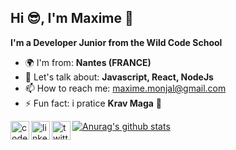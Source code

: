##  Hi 😎, I'm Maxime 👋 
<addr>

 **I'm a Developer Junior from the Wild Code School**

- 🌍 I'm from: **Nantes (FRANCE)**
- 💬 Let's talk about: **Javascript, React, NodeJs**
- 📫 How to reach me: maxime.monjal@gmail.com
- ⚡ Fun fact: i pratice **Krav Maga** 👊 
 
[<img align="left" alt="codepenimg" src="https://cdn.jsdelivr.net/npm/simple-icons@3.0.1/icons/codepen.svg" width="30px" height="30px" />][codepen]
[<img align="left" alt="linkedinimg" src="https://cdn.jsdelivr.net/npm/simple-icons@3.0.1/icons/linkedin.svg" width="30px" height="30px"  />][linkedin]
[<img align="left" alt="twitterimg" src="https://cdn.jsdelivr.net/npm/simple-icons@3.0.1/icons/twitter.svg" width="30px" height="30px"  />][twitter]

[codepen]: https://codepen.io/Monjal
[linkedin]: https://www.linkedin.com/in/maxime-monjal-79a777199/
[twitter]: https://twitter.com/Maximecode


[![Anurag's github stats](https://github-readme-stats.vercel.app/api?username=Maxime-Monjal)](https://github.com/anuraghazra/github-readme-stats)
